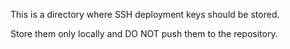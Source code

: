 This is a directory where SSH deployment keys should be stored.

Store them only locally and DO NOT push them to the repository.
